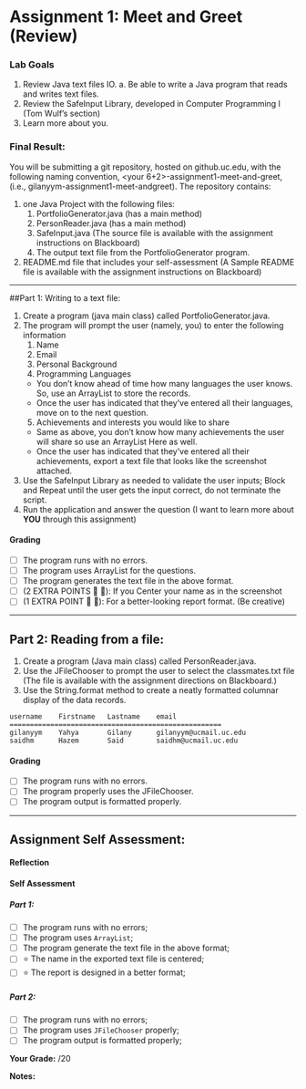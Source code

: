 # Assignment 1: Meet and Greet (Review)
<!-- Don't modify the text between the arrows ⬇⬇⬇ and ⬆⬆⬆ -->

<!--⬇⬇⬇⬇⬇⬇⬇⬇⬇⬇⬇⬇ -->
### Lab Goals
1. Review Java text files IO.
a. Be able to write a Java program that reads and writes text files.
2. Review the SafeInput Library, developed in Computer Programming I (Tom Wulf’s section)
3. Learn more about you.
### Final Result:
You will be submitting a git repository, hosted on github.uc.edu, with the following naming
convention, <your 6+2>-assignment1-meet-and-greet, (i.e., gilanyym-assignment1-meet-andgreet). The repository contains:
1. one Java Project with the following files:
    1. PortfolioGenerator.java (has a main method)
    2. PersonReader.java (has a main method)
    3. SafeInput.java (The source file is available with the assignment instructions on
Blackboard)
    4. The output text file from the PortfolioGenerator program.
2. README.md file that includes your self-assessment (A Sample README file is
available with the assignment instructions on Blackboard)
----
##Part 1: Writing to a text file:
1. Create a program (java main class) called PortfolioGenerator.java.
2. The program will prompt the user (namely, you) to enter the following information
    1. Name
    2. Email
    3. Personal Background
    4. Programming Languages
      - You don’t know ahead of time how many languages the user knows. So, use
an ArrayList to store the records.
    - Once the user has indicated that they’ve entered all their languages, move on
to the next question.
    5. Achievements and interests you would like to share
    - Same as above, you don’t know how many achievements the user will share so
use an ArrayList Here as well.
    - Once the user has indicated that they’ve entered all their achievements, export
a text file that looks like the screenshot attached.
3. Use the SafeInput Library as needed to validate the user inputs; Block and Repeat until
the user gets the input correct, do not terminate the script.
4. Run the application and answer the question (I want to learn more about **YOU** through this
assignment)

#### Grading
- [ ] The program runs with no errors.
- [ ] The program uses ArrayList for the questions.
- [ ] The program generates the text file in the above format.
- [ ] (2 EXTRA POINTS 🎊 🎉): If you Center your name as in the screenshot
- [ ] (1 EXTRA POINT 🎊 🎉): For a better-looking report format. (Be creative)

----
## Part 2: Reading from a file:
1. Create a program (Java main class) called PersonReader.java.
2. Use the JFileChooser to prompt the user to select the classmates.txt file (The file is
available with the assignment directions on Blackboard.)
3. Use the String.format method to create a neatly formatted columnar display of the data
records.
```
username    Firstname   Lastname    email
====================================================
gilanyym    Yahya       Gilany      gilanyym@ucmail.uc.edu
saidhm      Hazem       Said        saidhm@ucmail.uc.edu
```


#### Grading
- [ ] The program runs with no errors.
- [ ] The program properly uses the JFileChooser.
- [ ] The program output is formatted properly.

<!--⬆⬆⬆⬆⬆⬆⬆⬆⬆⬆⬆⬆ -->
 -----
 
 ## Assignment Self Assessment:
 #### Reflection
 [//]: <> (share your thoughts on the assignment, things you learnt and would like to remember when you look back at this assignment)
 
 
 #### Self Assessment
 ##### Part 1:
 - [ ] The program runs with no errors;
 - [ ] The program uses `ArrayList`;
 - [ ] The program generate the text file in the above format;
 - [ ] ⭐️ The name in the exported text file is centered;
 - [ ] ⭐️ The report is designed in a better format;
 
 ##### Part 2:
 - [ ] The program runs with no errors;
 - [ ] The program uses `JFileChooser` properly;
 - [ ] The program output is formatted properly;
 
 **Your Grade:**  /20
 
 **Notes:**
